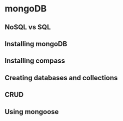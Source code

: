 # mongoDB

## NoSQL vs SQL
## Installing mongoDB
## Installing compass
## Creating databases and collections
## CRUD
## Using mongoose